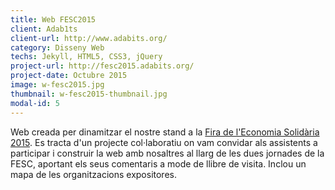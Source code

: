 ```yaml
---
title: Web FESC2015
client: Adab1ts
client-url: http://www.adabits.org/
category: Disseny Web
techs: Jekyll, HTML5, CSS3, jQuery
project-url: http://fesc2015.adabits.org/
project-date: Octubre 2015
image: w-fesc2015.jpg
thumbnail: w-fesc2015-thumbnail.jpg
modal-id: 5
---
```

Web creada per dinamitzar el nostre stand a la [Fira de l'Economia Solidària 2015](http://www.firaesc.org/). Es tracta d'un projecte col·laboratiu on vam convidar als assistents a participar i construir la web amb nosaltres al llarg de les dues jornades de la FESC, aportant els seus comentaris a mode de llibre de visita. Inclou un mapa de les organitzacions expositores.
